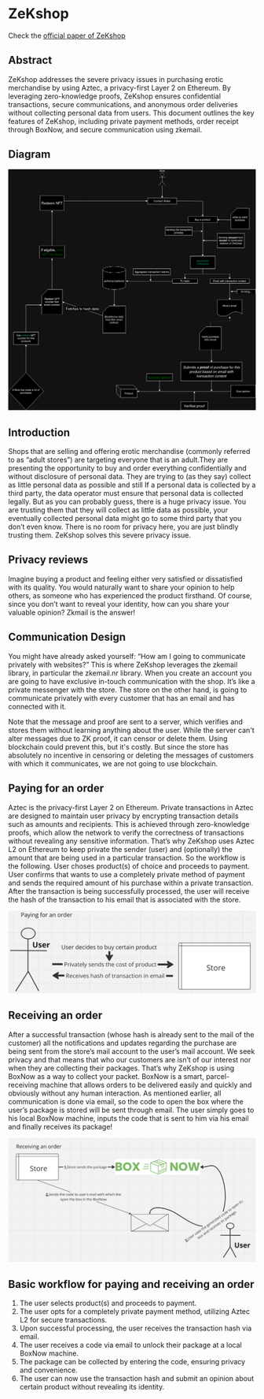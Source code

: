 # ZeKshop

Check the [official paper of ZeKshop](./ZeKshop-whitepaper.pdf)

## Abstract

ZeKshop addresses the severe privacy issues in purchasing erotic merchandise by using Aztec, a privacy-first Layer 2 on Ethereum. By leveraging zero-knowledge proofs, ZeKshop ensures confidential transactions, secure communications, and anonymous order deliveries without collecting personal data from users. This document outlines the key features of ZeKshop, including private payment methods, order receipt through BoxNow, and secure communication using zkemail.

## Diagram

![ZeKshop diagram](docs_imgs/ZeKshop_diagram.png)

## Introduction

Shops that are selling and offering erotic merchandise (commonly referred to as “adult stores”) are targeting everyone that is an adult.They are presenting the opportunity to buy and order everything confidentially and without disclosure of personal data. They are trying to (as they say) collect as little personal data as possible and still If a personal data is collected by a third party, the data operator must ensure that personal data is collected legally. But as you can probably guess, there is a huge privacy issue. You are trusting them that they will collect as little data as possible, your eventually collected personal data might go to some third party that you don’t even know. There is no room for privacy here, you are just blindly trusting them. ZeKshop solves this severe privacy issue.

## Privacy reviews

Imagine buying a product and feeling either very satisfied or dissatisfied with its quality. You would naturally want to share your opinion to help others, as someone who has experienced the product firsthand. Of course, since you don’t want to reveal your identity, how can you share your valuable opinion? Zkmail is the answer!

## Communication Design

You might have already asked yourself: “How am I going to communicate privately with websites?” This is where ZeKshop leverages the zkemail library, in particular the zkemail.nr library. When you create an account you are going to have exclusive in-touch communication with the shop. It’s like a private messenger with the store. The store on the other hand, is going to communicate privately with every customer that has an email and has connected with it.

Note that the message and proof are sent to a server, which verifies and stores them without learning anything about the user. While the server can't alter messages due to ZK proof, it can censor or delete them. Using blockchain could prevent this, but it's costly. But since the store has absolutely no incentive in censoring or deleting the messages of customers with which it communicates, we are not going to use blockchain.

## Paying for an order

Aztec is the privacy-first Layer 2 on Ethereum. Private transactions in Aztec are designed to maintain user privacy by encrypting transaction details such as amounts and recipients. This is achieved through zero-knowledge proofs, which allow the network to verify the correctness of transactions without revealing any sensitive information. That’s why ZeKshop uses Aztec L2 on Ethereum to keep private the sender (user) and (optionally) the amount that are being used in a particular transaction. So the workflow is the following. User choses product(s) of choice and proceeds to payment. User confirms that wants to use a completely private method of payment and sends the required amount of his purchase within a private transaction. After the transaction is being successfully processed, the user will receive the hash of the transaction to his email that is associated with the store.

![Paying for an order](docs_imgs/paying_for_an_order.png)

## Receiving an order

After a successful transaction (whose hash is already sent to the mail of the customer) all the notifications and updates regarding the purchase are being sent from the store’s mail account to the user’s mail account. We seek privacy and that means that who our customers are isn’t of our interest nor when they are collecting their packages. That’s why ZeKshop is using BoxNow as a way to collect your packet. BoxNow is a smart, parcel-receiving machine that allows orders to be delivered easily and quickly and obviously without any human interaction. As mentioned earlier, all communication is done via email, so the code to open the box where the user’s package is stored will be sent through email. The user simply goes to his local BoxNow machine, inputs the code that is sent to him via his email and finally receives its package!

![Receiving an order](docs_imgs/receiving_an_order.png)

## Basic workflow for paying and receiving an order

1. The user selects product(s) and proceeds to payment.
2. The user opts for a completely private payment method, utilizing Aztec L2 for secure transactions.
3. Upon successful processing, the user receives the transaction hash via email.
4. The user receives a code via email to unlock their package at a local BoxNow machine.
5. The package can be collected by entering the code, ensuring privacy and convenience.
6. The user can now use the transaction hash and submit an opinion about certain product without revealing its identity.
